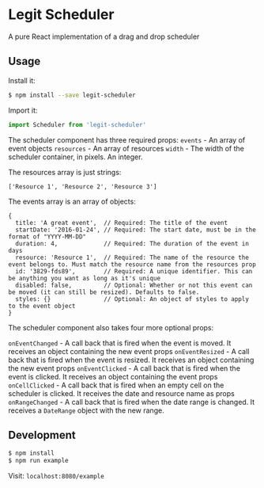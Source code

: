 # Legit Scheduler
A pure React implementation of a drag and drop scheduler

## Usage

Install it:
```bash
$ npm install --save legit-scheduler
```

Import it:
```js
import Scheduler from 'legit-scheduler'
```

The scheduler component has three required props:
`events`    - An array of event objects
`resources` - An array of resources
`width`     - The width of the scheduler container, in pixels. An integer.

The resources array is just strings:
```
['Resource 1', 'Resource 2', 'Resource 3']
```

The events array is an array of objects:
```
{
  title: 'A great event',  // Required: The title of the event
  startDate: '2016-01-24', // Required: The start date, must be in the format of "YYYY-MM-DD"
  duration: 4,             // Required: The duration of the event in days
  resource: 'Resource 1',  // Required: The name of the resource the event belongs to. Must match the resource name from the resources prop
  id: '3829-fds89',        // Required: A unique identifier. This can be anything you want as long as it's unique
  disabled: false,         // Optional: Whether or not this event can be moved (it can still be resized). Defaults to false.
  styles: {}               // Optional: An object of styles to apply to the event object
}
```

The scheduler component also takes four more optional props:

`onEventChanged` - A call back that is fired when the event is moved. It receives an object containing the new event props
`onEventResized` - A call back that is fired when the event is resized. It receives an object containing the new event props
`onEventClicked` - A call back that is fired when the event is clicked. It receives an object containing the event props
`onCellClicked`  - A call back that is fired when an empty cell on the scheduler is clicked. It receives the date and resource name as props
`onRangeChanged` - A call back that is fired when the date range is changed. It receives a `DateRange` object with the new range.

## Development
```bash
$ npm install
$ npm run example
```

Visit: `localhost:8080/example`
